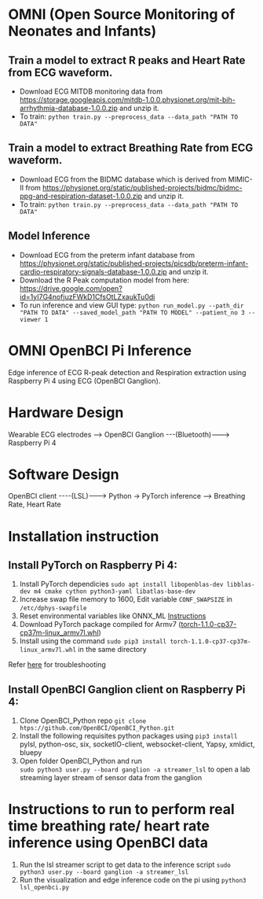 # OMNI (Open Source Monitoring of Neonates and Infants) 

## Train a model to extract R peaks and Heart Rate from ECG waveform.  
* Download ECG MITDB monitoring data from https://storage.googleapis.com/mitdb-1.0.0.physionet.org/mit-bih-arrhythmia-database-1.0.0.zip and unzip it.
* To train: `python train.py --preprocess_data --data_path "PATH TO DATA"` 

## Train a model to extract Breathing Rate from ECG waveform. 
* Download ECG from the BIDMC database which is derived from MIMIC-II from https://physionet.org/static/published-projects/bidmc/bidmc-ppg-and-respiration-dataset-1.0.0.zip and unzip it.
* To train: `python train.py --preprocess_data --data_path "PATH TO DATA"`

## Model Inference
* Download ECG from the preterm infant database from https://physionet.org/static/published-projects/picsdb/preterm-infant-cardio-respiratory-signals-database-1.0.0.zip and unzip it. 
* Download the R Peak computation model from here: https://drive.google.com/open?id=1yI7G4nofjuzFWkD1CfsOtLZxaukTu0di
* To run inference and view GUI type: `python run_model.py --path_dir "PATH TO DATA" --saved_model_path "PATH TO MODEL" --patient_no 3 --viewer 1`

# OMNI OpenBCI Pi Inference

 Edge inference of ECG R-peak detection and Respiration extraction using Raspberry Pi 4 using ECG (OpenBCI Ganglion).


# Hardware Design

Wearable ECG electrodes --> OpenBCI Ganglion ---(Bluetooth)---> Raspberry Pi 4

# Software Design

OpenBCI client ----(LSL)--->  Python -> PyTorch inference --> Breathing Rate, Heart Rate


# Installation instruction

## Install PyTorch on Raspberry Pi 4:

 1. Install PyTorch dependicies 
 `sudo apt install libopenblas-dev libblas-dev m4 cmake cython python3-yaml libatlas-base-dev`
 2. Increase swap file memory to 1600, Edit variable `CONF_SWAPSIZE` in `/etc/dphys-swapfile`
 3. Reset environmental variables like ONNX_ML [Instructions](https://gist.github.com/akaanirban/621e63237e63bb169126b537d7a1d979) 
 4. Download PyTorch package compiled for Armv7 ([torch-1.1.0-cp37-cp37m-linux_armv7l.whl](https://github.com/marcusvlc/pytorch-on-rpi/blob/master/torch-1.1.0-cp37-cp37m-linux_armv7l.whl))
 5. Install using the command `sudo pip3 install torch-1.1.0-cp37-cp37m-linux_armv7l.whl` in the same directory

Refer [here](https://github.com/marcusvlc/pytorch-on-rpi) for troubleshooting 

## Install OpenBCI Ganglion client on Raspberry Pi 4:

1. Clone OpenBCI_Python repo
 `git clone htps://github.com/OpenBCI/OpenBCI_Python.git`
2. Install the following requisites python packages using `pip3 install`
	pylsl, python-osc, six, socketIO-client, websocket-client, Yapsy, xmldict, bluepy
3. Open folder OpenBCI_Python and run   
    `sudo python3 user.py --board ganglion -a streamer_lsl` to open a lab streaming layer stream of sensor data from the ganglion
    
# Instructions to run to perform real time breathing rate/ heart rate inference using OpenBCI data
1. Run the lsl streamer script to get data to the inference script
`sudo python3 user.py --board ganglion -a streamer_lsl`
3. Run the visualization and edge inference code on the pi using  `python3 lsl_openbci.py`
